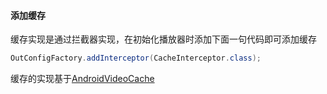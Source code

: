 #### 添加缓存

缓存实现是通过拦截器实现，在初始化播放器时添加下面一句代码即可添加缓存

```java
OutConfigFactory.addInterceptor(CacheInterceptor.class);
```

缓存的实现基于[AndroidVideoCache](https://github.com/danikula/AndroidVideoCache)

